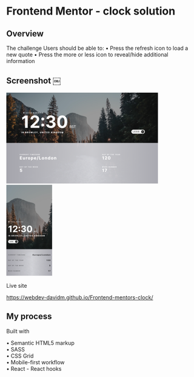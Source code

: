 # Frontend Mentor - clock solution 


## Overview

The challenge Users should be able to: 
• Press the refresh icon to load a new
quote 
• Press the more or less icon to reveal/hide additional information

## Screenshot ￼

![](/public/images/screenshots/desktop1.png) ![](/public/images/screenshots/mobile1.png)

Live site

https://webdev-davidm.github.io/Frontend-mentors-clock/


## My process

Built with  <br />

• Semantic HTML5 markup   <br />
• SASS  <br />
• CSS Grid  <br />
• Mobile-first workflow   <br />
• React - React hooks  <br />
